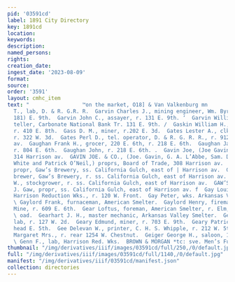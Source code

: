 ```yaml
---
pid: '03591cd'
label: 1891 City Directory
key: 1891cd
location: 
keywords: 
description: 
named_persons: 
rights: 
creation_date: 
ingest_date: '2023-08-09'
format: 
source: 
order: '3591'
layout: cmhc_item
text: "                 ™on the market, O18] & Van Valkenburg mn                     Garvey
  T., lab, D. & R. G.R. R.  Garvin Charles J., mining engineer, Wm. Byrd Page, r.
  181) E. 9th.  Garvin John C., assayer, r. 131 E. 9th. ‘  Garvin William C., exchange
  teller, Carbonate National Bank Tr. 131 E. 9th. /  Gaskin William H., engineer,
  r. 410 E. 8th.  Gass D. M., miner, r.202 E. 3d.  Gates Lester A., clk, F. E. Kniphausen,
  r. 322 W. 3d.  Gates Perl D., tel. operator, D. & R. G. R. R., r. 912 Harri-% son
  av.  Gaughan Frank H., grocer, 220 E. 6th, r. 218 E. 6th.  Gaughan James, miner,
  r. 804 E. 6th.  Gaughan John, r. 218 E. 6th. .  Gavin Joe, (Joe Gavin & Co.,) r.
  314 Harrison av.  GAVIN JOE. & CO., (Joe. Gavin, G. A. L’Abbe, Sam. Doll, E.: F.
  White and Patrick O’Neil,) proprs, Board of Trade, 308 Harrison av.  GAW E. J.,
  propr, Gaw’s Brewery, ss. California Gulch, east of | Harrison av.  Gaw Henry W.,
  brewer, Gaw’s Brewery, r. ss. California Gulch, east of Harrison av.  Gaw William
  W., stockgrower, r. ss. California Gulch, east of Harrison av.  GAW’S BREWERY, E.
  J. Gaw, propr, ss. California Gulch, east of Harrison av. f  Gay Louis, helper,
  Harrison Reduction Wks., r. 120 W. Front.  Gay Peter, wks. Arkansas Valley Smelter.
  \ Gaylord Frank, furnaceman, American Smelter.  Gaylord Henry, fireman, Sixth St,
  Mine, r. 609 E. 6th.  Gear Loftus, foreman, American Smelter, r. Elm, cor. Malta
  \ oad.  Gearhart J. H., master mechanic, Arkansas Valley Smelter.  Geary D. J.,
  lab, r. 127 W. 2d.  Geary Edmund, miner, r. 703 E. 9th.  Geary Patrick, miner, r.
  head E. 5th.  Gee Delevan W., printer, C. H. S. Whipple, r. 212 W. 5th.  Gehring
  Margaret Mrs., r. rear 1254 W. Chestnut.  Geiger George H., saloon, 1401 N. Poplar.
  \ Genn F., lab, Harrison Red. Wks.  BROWN & MORGAN *tc: sve. Men’s Furnishers    "
thumbnail: "/img/derivatives/iiif/images/03591cd/full/250,/0/default.jpg"
full: "/img/derivatives/iiif/images/03591cd/full/1140,/0/default.jpg"
manifest: "/img/derivatives/iiif/03591cd/manifest.json"
collection: directories
---
```

